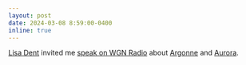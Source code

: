 ```yaml
---
layout: post
date: 2024-03-08 8:59:00-0400
inline: true
---
```


[Lisa Dent](https://wgnradio.com/lisa-dent/chicagos-afternoon-news/) invited me [speak on WGN Radio](https://wgnradio.com/lisa-dent/the-worlds-fastest-super-computer-is-coming-to-lemont/) about [Argonne](https://www.anl.gov) and [Aurora](https://www.alcf.anl.gov/aurora).
